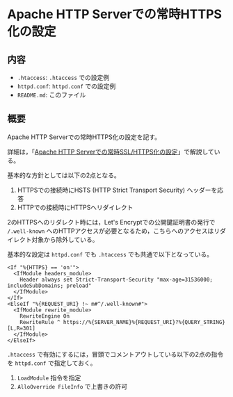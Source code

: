 # Apache HTTP Serverでの常時HTTPS化の設定

## 内容
- `.htaccess`: `.htaccess` での設定例
- `httpd.conf`: `httpd.conf` での設定例
- `README.md`: このファイル

## 概要
Apache HTTP Serverでの常時HTTPS化の設定を記す。

詳細は，「[Apache HTTP Serverでの常時SSL/HTTPS化の設定](https://senooken.jp/post/2020/09/30/)」で解説している。

基本的な方針としては以下の2点となる。

1. HTTPSでの接続時にHSTS (HTTP Strict Transport Security) ヘッダーを応答
2. HTTPでの接続時にHTTPSへリダイレクト

2のHTTPSへのリダレクト時には，Let's Encryptでの公開鍵証明書の発行で `/.well-known` へのHTTPアクセスが必要となるため，こちらへのアクセスはリダイレクト対象から除外している。

基本的な設定は `httpd.conf` でも `.htaccess` でも共通で以下となっている。

```
<If "%{HTTPS} == 'on'">
  <IfModule headers_module>
    Header always set Strict-Transport-Security "max-age=31536000; includeSubDomains; preload"
  </IfModule>
</If>
<ElseIf "%{REQUEST_URI} !~ m#^/.well-known#">
  <IfModule rewrite_module>
    RewriteEngine On
    RewriteRule ^ https://%{SERVER_NAME}%{REQUEST_URI}?%{QUERY_STRING} [L,R=301]
  </IfModule>
</ElseIf>
```

`.htaccess` で有効にするには，冒頭でコメントアウトしている以下の2点の指令を `httpd.conf` で指定しておく。

1. `LoadModule` 指令を指定
2. `AlloOverride FileInfo` で上書きの許可

